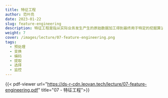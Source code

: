 ```yaml
---
title: 特征工程
author: 范叶亮
date: 2023-01-22
slug: feature-engineering
description: 特征工程是指从实际业务发生产生的原始数据加工得到最终用于特定的挖掘算法的输入变量的过程。
weight: 7
cover: /images/lecture/07-feature-engineering.png
tags:
  - 预处理
  - 变换
  - 编码
  - 提取
  - 选择
  - 监控
---
```


{{< pdf-viewer url="https://ds-r-cdn.leovan.tech/lecture/07-feature-engineering.pdf" title="07 - 特征工程">}}
